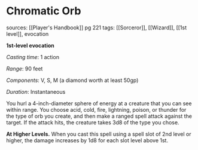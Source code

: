 # Chromatic Orb
sources: [[Player's Handbook]] pg 221
tags: [[Sorceror]], [[Wizard]], [[1st level]], evocation

**1st-level evocation**

*Casting time*: 1 action

*Range*: 90 feet

*Components*: V, S, M (a diamond worth at least 50gp)

*Duration*: Instantaneous

You hurl a 4-inch-diameter sphere of energy at a creature that you can see within range. You choose acid, cold, fire, lightning, poison, or thunder for the type of orb you create, and then make a ranged spell attack against the target. If the attack hits, the creature takes 3d8 of the type you chose.

**At Higher Levels.** When you cast this spell using a spell slot of 2nd level or higher, the damage increases by 1d8 for each slot level above 1st.